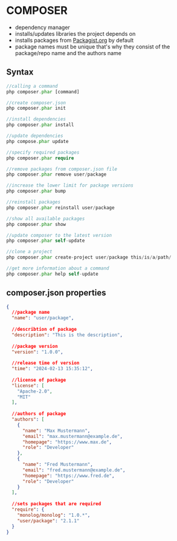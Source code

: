 # COMPOSER

* dependency manager
* installs/updates libraries the project depends on
* installs packages from [Packagist.org](https://packagist.org/) by default
* package names must be unique that's why they consist of the package/repo name and the authors name

## Syntax
```php
//calling a command
php composer.phar [command]

//create composer.json
php composer.phar init

//install dependencies
php composer.phar install

//update dependencies
php compose.phar update

//specify required packages
php composer.phar require

//remove packages from composer.json file
php composer.phar remove user/package

//increase the lower limit for package versions
php composer.phar bump

//reinstall packages
php composer.phar reinstall user/package

//show all available packages
php composer.phar show

//update composer to the latest version
php composer.phar self-update

//clone a project
php composer.phar create-project user/package this/is/a/path/

//get more information about a command
php composer.phar help self-update
```

## composer.json properties
```json
{
  //package name
  "name": "user/package",
  
  //describtion of package
  "description": "This is the description",
  
  //package version
  "version": "1.0.0",
  
  //release time of version
  "time": "2024-02-13 15:35:12",
  
  //license of package
  "license": [
    "Apache-2.0",
    "MIT"
  ],
  
  //authors of package
  "authors": [
    {
      "name": "Max Mustermann",
      "email": "max.mustermann@example.de",
      "homepage": "https://www.max.de",
      "role": "Developer"
    },
    {
      "name": "Fred Mustermann",
      "email": "fred.mustermann@example.de",
      "homepage": "https://www.fred.de",
      "role": "Developer"
    }
  ],
  
  //sets packages that are required
  "require": {
    "monolog/monolog": "1.0.*",
    "user/package": "2.1.1"
  }
}
```